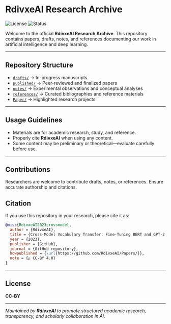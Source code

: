 # RdivxeAI Research Archive

![License](https://img.shields.io/badge/License-CC--BY-blue)
![Status](https://img.shields.io/badge/Status-Archived-lightgrey)

Welcome to the official **RdivxeAI Research Archive**. This repository contains papers, drafts, notes, and references documenting our work in artificial intelligence and deep learning.

---

## Repository Structure

- [`drafts/`](./drafts) → In-progress manuscripts  
- [`published/`](./published) → Peer-reviewed and finalized papers  
- [`notes/`](./notes) → Experimental observations and conceptual analyses  
- [`references/`](./references) → Curated bibliographies and reference materials  
- [`Paper/`](./Paper) → Highlighted research projects  

---

## Usage Guidelines

- Materials are for academic research, study, and reference.  
- Properly cite **RdivxeAI** when using any content.  
- Some content may be preliminary or theoretical—evaluate carefully before use.  

---

## Contributions

Researchers are welcome to contribute drafts, notes, or references. Ensure accurate authorship and citations.


## Citation

If you use this repository in your research, please cite it as:

```bibtex
@misc{RdivxeAI2023crossmodel,
  author = {RdivxeAI},
  title = {Cross-Model Vocabulary Transfer: Fine-Tuning BERT and GPT-2 Using Pretrained Vocabularies},
  year = {2023},
  publisher = {GitHub},
  journal = {GitHub repository},
  howpublished = {\url{https://github.com/RdivxeAI/Papers/}},
  note = {⚖ CC-BY 4.0}
}
```

---

## License

**CC-BY**

---

*Maintained by **RdivxeAI** to promote structured academic research, transparency, and scholarly collaboration in AI.*
